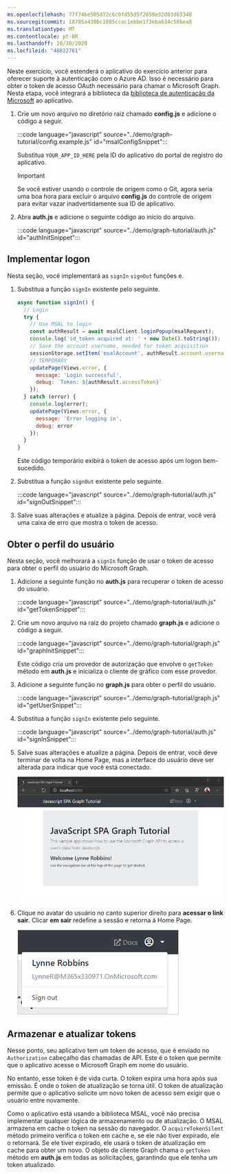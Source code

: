 ```yaml
---
ms.openlocfilehash: 77f74be505d72c6c0fd55d5f2650e32d03d63348
ms.sourcegitcommit: 18785a430bc1885ccac1ebbe1f3eba634c58bea8
ms.translationtype: MT
ms.contentlocale: pt-BR
ms.lasthandoff: 10/30/2020
ms.locfileid: "48822761"
---
```

<!-- markdownlint-disable MD002 MD041 -->

Neste exercício, você estenderá o aplicativo do exercício anterior para oferecer suporte à autenticação com o Azure AD. Isso é necessário para obter o token de acesso OAuth necessário para chamar o Microsoft Graph. Nesta etapa, você integrará a biblioteca da [biblioteca de autenticação da Microsoft](https://github.com/AzureAD/microsoft-authentication-library-for-js) ao aplicativo.

1. Crie um novo arquivo no diretório raiz chamado **config.js** e adicione o código a seguir.

    :::code language="javascript" source="../demo/graph-tutorial/config.example.js" id="msalConfigSnippet":::

    Substitua `YOUR_APP_ID_HERE` pela ID do aplicativo do portal de registro do aplicativo.

    > [!IMPORTANT]
    > Se você estiver usando o controle de origem como o Git, agora seria uma boa hora para excluir o arquivo **config.js** do controle de origem para evitar vazar inadvertidamente sua ID de aplicativo.

1. Abra **auth.js** e adicione o seguinte código ao início do arquivo.

    :::code language="javascript" source="../demo/graph-tutorial/auth.js" id="authInitSnippet":::

## <a name="implement-sign-in"></a>Implementar logon

Nesta seção, você implementará as `signIn` `signOut` funções e.

1. Substitua a função `signIn` existente pelo seguinte.

    ```javascript
    async function signIn() {
      // Login
      try {
        // Use MSAL to login
        const authResult = await msalClient.loginPopup(msalRequest);
        console.log('id_token acquired at: ' + new Date().toString());
        // Save the account username, needed for token acquisition
        sessionStorage.setItem('msalAccount', authResult.account.username);
        // TEMPORARY
        updatePage(Views.error, {
          message: 'Login successful',
          debug: `Token: ${authResult.accessToken}`
        });
      } catch (error) {
        console.log(error);
        updatePage(Views.error, {
          message: 'Error logging in',
          debug: error
        });
      }
    }
    ```

    Este código temporário exibirá o token de acesso após um logon bem-sucedido.

1. Substitua a função `signOut` existente pelo seguinte.

    :::code language="javascript" source="../demo/graph-tutorial/auth.js" id="signOutSnippet":::

1. Salve suas alterações e atualize a página. Depois de entrar, você verá uma caixa de erro que mostra o token de acesso.

## <a name="get-the-users-profile"></a>Obter o perfil do usuário

Nesta seção, você melhorará a `signIn` função de usar o token de acesso para obter o perfil do usuário do Microsoft Graph.

1. Adicione a seguinte função no **auth.js** para recuperar o token de acesso do usuário.

    :::code language="javascript" source="../demo/graph-tutorial/auth.js" id="getTokenSnippet":::

1. Crie um novo arquivo na raiz do projeto chamado **graph.js** e adicione o código a seguir.

    :::code language="javascript" source="../demo/graph-tutorial/graph.js" id="graphInitSnippet":::

    Este código cria um provedor de autorização que envolve o `getToken` método em **auth.js** e inicializa o cliente de gráfico com esse provedor.

1. Adicione a seguinte função no **graph.js** para obter o perfil do usuário.

    :::code language="javascript" source="../demo/graph-tutorial/graph.js" id="getUserSnippet":::

1. Substitua a função `signIn` existente pelo seguinte.

    :::code language="javascript" source="../demo/graph-tutorial/auth.js" id="signInSnippet":::

1. Salve suas alterações e atualize a página. Depois de entrar, você deve terminar de volta na Home Page, mas a interface do usuário deve ser alterada para indicar que você está conectado.

    ![Uma captura de tela da Home Page após entrar](./images/user-signed-in.png)

1. Clique no avatar do usuário no canto superior direito para **acessar o link sair.** Clicar **em sair** redefine a sessão e retorna à Home Page.

    ![Uma captura de tela do menu suspenso com o link sair](./images/sign-out-button.png)

## <a name="storing-and-refreshing-tokens"></a>Armazenar e atualizar tokens

Nesse ponto, seu aplicativo tem um token de acesso, que é enviado no `Authorization` cabeçalho das chamadas de API. Este é o token que permite que o aplicativo acesse o Microsoft Graph em nome do usuário.

No entanto, esse token é de vida curta. O token expira uma hora após sua emissão. É onde o token de atualização se torna útil. O token de atualização permite que o aplicativo solicite um novo token de acesso sem exigir que o usuário entre novamente.

Como o aplicativo está usando a biblioteca MSAL, você não precisa implementar qualquer lógica de armazenamento ou de atualização. O MSAL armazena em cache o token na sessão do navegador. O `acquireTokenSilent` método primeiro verifica o token em cache e, se ele não tiver expirado, ele o retornará. Se ele tiver expirado, ele usará o token de atualização em cache para obter um novo. O objeto de cliente Graph chama o `getToken` método em **auth.js** em todas as solicitações, garantindo que ele tenha um token atualizado.
